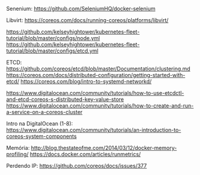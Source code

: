 Senenium:
https://github.com/SeleniumHQ/docker-selenium

Libvirt:
https://coreos.com/docs/running-coreos/platforms/libvirt/

https://github.com/kelseyhightower/kubernetes-fleet-tutorial/blob/master/configs/node.yml
https://github.com/kelseyhightower/kubernetes-fleet-tutorial/blob/master/configs/etcd.yml

ETCD:
https://github.com/coreos/etcd/blob/master/Documentation/clustering.md
https://coreos.com/docs/distributed-configuration/getting-started-with-etcd/
https://coreos.com/blog/intro-to-systemd-networkd/

https://www.digitalocean.com/community/tutorials/how-to-use-etcdctl-and-etcd-coreos-s-distributed-key-value-store
https://www.digitalocean.com/community/tutorials/how-to-create-and-run-a-service-on-a-coreos-cluster

Intro na DigitalOcean (1-8):
https://www.digitalocean.com/community/tutorials/an-introduction-to-coreos-system-components


Memória:
http://blog.thestateofme.com/2014/03/12/docker-memory-profiling/
https://docs.docker.com/articles/runmetrics/


Perdendo IP:
https://github.com/coreos/docs/issues/377
